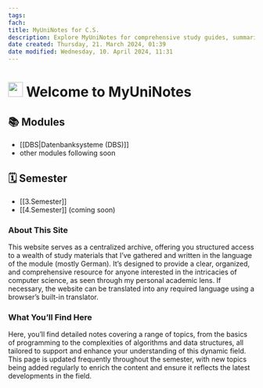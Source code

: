```yaml
---
tags: 
fach: 
title: MyUniNotes for C.S.
description: Explore MyUniNotes for comprehensive study guides, summaries, and academic resources tailored for students across Computer Science. Elevate your learning, ace your exams, and connect with peers for collaborative study. Your go-to for academic success!
date created: Thursday, 21. March 2024, 01:39
date modified: Wednesday, 10. April 2024, 11:31
---
```


# <img src="https://media.giphy.com/media/hvRJCLFzcasrR4ia7z/giphy.gif" width="30px"/> Welcome to MyUniNotes 

## 📚 Modules

- [[DBS|Datenbanksysteme (DBS)]]
- other modules following soon
## 🗓️ Semester

- [[3.Semester]]
- [[4.Semester]] (coming soon)

### About This Site

This website serves as a centralized archive, offering you structured access to a wealth of study materials that I’ve gathered and written in the language of the module (mostly German). It’s designed to provide a clear, organized, and comprehensive resource for anyone interested in the intricacies of computer science, as seen through my personal academic lens. If necessary, the website can be translated into any required language using a browser’s built-in translator.

### What You’ll Find Here

Here, you’ll find detailed notes covering a range of topics, from the basics of programming to the complexities of algorithms and data structures, all tailored to support and enhance your understanding of this dynamic field. This page is updated frequently throughout the semester, with new topics being added regularly to enrich the content and ensure it reflects the latest developments in the field.


<!-- Google tag (gtag.js) -->

<script async src="https://www.googletagmanager.com/gtag/js?id=G-E24ELVW963"></script>

<script>

  window.dataLayer = window.dataLayer || [];

  function gtag(){dataLayer.push(arguments);}

  gtag('js', new Date());

  

  gtag('config', 'G-E24ELVW963');

</script>

<script async src="https://pagead2.googlesyndication.com/pagead/js/adsbygoogle.js?client=ca-pub-1763484998384870"
     crossorigin="anonymous"></script>


<script> console.log(` ⠀⠀⠀⢀⣷⡀⠀⠀⠀⠀⠀⠀⠀⠀⠀⠀⠀⠀⠀⠀⠀⠀⠀⠀⠀⠀⠀⠀⣴⡀⠀⠀⠀ ⠀⠀⠀⣼⣿⣷⡀⠀⠀⠀⠀⠀⠀⠀⠀⠀⠀⠀⠀⠀⠀⠀⠀⠀⠀⠀⠀⣼⣿⣷⡀⠀⠀ ⠀⠀⢠⣿⣿⣿⣷⠀⠀⠀⠀⠀⠀⣀⣀⣀⣀⣀⣀⣀⣀⣀⠀⠀⠀⠀⠀⣸⣿⣿⣿⣇⠀⠀ ⠀⠀⣾⣿⣿⣿⣿⣷⣿⣿⣿⣿⣿⣿⣿⣿⣿⣿⣿⣿⣿⣿⣿⣿⣿⣷⣶⣿⣿⣿⣿⣿⡀⠀ ⢰⣿⣿⣿⣿⣿⣿⣿⣿⣿⣿⣿⣿⣿⣿⣿⣿⣿⣿⣿⣿⣿⣿⣿⣿⣿⣿⣿⣿⣿⣿⣿⡇⠀ ⣼⣿⣿⣿⣿⣿⣿⣿⣿⣿⣿⣿⣿⣿⣿⣿⣿⣿⣿⣿⣿⣿⣿⣿⣿⣿⣿⣿⣿⣿⣿⣿⠀ ⣿⣿⣿⣿⣿⣿⣿⣿⣿⣿⣿⣿⣿⣿⣿⣿⣿⣿⣿⣿⣿⣿⣿⣿⣿⣿⣿⣿⣿⣿⣿⣿⡀ ⢸⣿⣿⣿⣿⣿⣿⣿⣿⣿⣿⣿⣿⣿⣿⣿⣿⣿⣿⣿⣿⣿⣿⣿⣿⣿⣿⣿⣿⣿⣿⣿⡇ ⢸⣿⣿⣿⣿⣿⣿⣿⣿⣿⣿⣿⣿⣿⣿⣿⣿⣿⣿⣿⣿⣿⣿⣿⣿⣿⣿⣿⣿⣿⣿⣿⡇ ⢸⣿⣿⣿⣿⡟⠋⠉⠻⣿⣿⣿⣿⣿⣿⣿⣿⣿⣿⣿⣿⣿⣿⠟⠛⠛⢿⣿⣿⣿⣿⣿⣿⡇ ⢸⣿⣿⣿⣿⡀⠀⠀⠀⣸⣿⣿⣿⣿⣿⣿⣿⣿⣿⣿⣿⣿⣿⣿⡏⠀⠀⠀⠀⣿⣿⣿⣿⡇ ⠸⣿⣿⣿⣿⣷⣦⣤⣾⣿⣿⣿⣿⣿⣿⣿⣿⣿⣿⣿⣿⣿⣿⣿⣦⣀⣠⣴⣿⣿⣿⣿⣿⡇ ⠀⢿⣿⣿⡟⠛⠛⠿⠿⠿⢿⣿⣿⣿⣿⣿⣿⣿⣿⣿⣿⣿⣿⡿⠿⠿⠿⠛⢻⣿⣿⣿⠁ ⠀⠘⢿⣿⡇⠀⠀⠀⠀⠀⠀⠀⠀⠉⠉⠉⠛⠋⠉⠉⠁⠀⠀⠀⠀⠀⠀⠀⢸⣿⣿⠏⠀ ⠀⠀⠀⠙⠧⣄⡀⠀⠀⠀⠀⠀⠀⠀⠀⠀⠀⠀⠀⠀⠀⠀⠀⠀⠀⢀⣸⠿⠋⠀⠀ ⠀⠀⠀⠀⠀⠉⠓⠢⢤⣀⡀⠀⠀⠀⠀⠀⠀⠀⠀⠀⣀⣀⡤⠴⠒⠋⠉⠀⠀⠀⠀⠀ ⠀⠀⠀⣠⠞⠁⠀⠀⠀⠀⠀⠉⣉⠁⠀⠀⠈⢉⠉⠀⠀⠀⠀⠀⠈⠑⢄⠀⠀⠀⠀⠀ ⠀⣄⠀⡴⠁⠀⠀⠀⡆⠀⠀⠀⠾⠿⣶⣾⣷⣶⡿⠷⠀⠀⠀⢀⠇⠀⠀⠀⠳⡀⠀⠀⠀ ⢰⣿⡿⣱⣦⣄⡀⣠⣷⠀⠀⠀⠀⠀⠀⠈⠃⠀⠀⠀⠀⠀⠀⢸⣄⡀⠀⣀⣤⣜⣶⣃⠀ ⢳`); console.log(` ░██████╗██╗░██████╗██╗░░██╗░█████╗░███╗░░░███╗░█████╗░███╗░░██╗ ██╔════╝██║██╔════╝██║░██╔╝██╔══██╗████╗░████║██╔══██╗████╗░██║ ╚█████╗░██║╚█████╗░█████═╝░██║░░██║██╔████╔██║███████║██╔██╗██║ ░╚═══██╗██║░╚═══██╗██╔═██╗░██║░░██║██║╚██╔╝██║██╔══██║██║╚████║ ██████╔╝██║██████╔╝██║░╚██╗╚█████╔╝██║░╚═╝░██║██║░░██║██║░╚███║ ╚═════╝░╚═╝╚═════╝░╚═╝░░╚═╝░╚════╝░╚═╝░░░░░╚═╝╚═╝░░╚═╝╚═╝░░╚══╝ `); </script>

